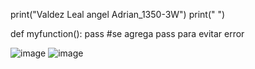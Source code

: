 print("Valdez Leal angel Adrian_1350-3W")
print(" ")

def myfunction():
    pass #se agrega pass para evitar error


![image](https://github.com/user-attachments/assets/c9763a10-92d7-4bf6-a8bb-933e3c454836)
![image](https://github.com/user-attachments/assets/d666fd2d-f875-468d-b386-8ee9fdc06346)

